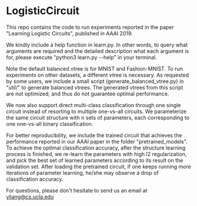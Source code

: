# LogisticCircuit

This repo contains the code to run experiments reported in the paper "Learning Logistic Circuits", published in AAAI 2019.

We kindly include a help function in learn.py. In other words, to query what arguments are required and the detailed description what each argument is for, please execute "python3 learn.py --help" in your terminal.

Note the default balanced.vtree is for MNIST and Fashion-MNIST. To run experiments on other datasets, a different vtree is necessary. As requested by some users, we include a small script (generate_balanced_vtree.py) in "util/" to generate balanced vtrees. The generated vtrees from this script are not optimized, and thus do not guarantee optimal performance.

We now also support direct multi-class classification through one single circuit instead of resorting to multiple one-vs-all circuits. We parameterize the same circuit structure with n sets of parameters, each corresponding to one one-vs-all binary classification.

For better reproducibility, we include the trained circuit that achieves the performance reported in our AAAI paper in the folder "pretrained_models". To achieve the optimal classification accuracy, after the structure learning process is finished, we re-learn the parameters with high l2 regularization, and pick the best set of learned parameters according to its result on the validation set. After loading the pretrained circuit, if one keeps running more iterations of parameter learning, he/she may observe a drop of classification accuracy.

For questions, please don't hesitate to send us an email at yliang@cs.ucla.edu
